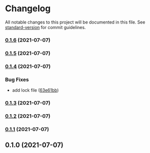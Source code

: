# Changelog

All notable changes to this project will be documented in this file. See [standard-version](https://github.com/conventional-changelog/standard-version) for commit guidelines.

### [0.1.6](https://github.com/moh3n9595/dpgen/compare/v0.1.5...v0.1.6) (2021-07-07)

### [0.1.5](https://github.com/moh3n9595/dpgen/compare/v0.1.4...v0.1.5) (2021-07-07)

### [0.1.4](https://github.com/moh3n9595/dpgen/compare/v0.1.3...v0.1.4) (2021-07-07)


### Bug Fixes

* add lock file ([63e61bb](https://github.com/moh3n9595/dpgen/commit/63e61bb500e85761ed97bb0b1b9abae06d29bd46))

### [0.1.3](https://github.com/moh3n9595/dpgen/compare/v0.1.2...v0.1.3) (2021-07-07)

### [0.1.2](https://github.com/moh3n9595/dpgen/compare/v0.1.1...v0.1.2) (2021-07-07)

### [0.1.1](https://github.com/moh3n9595/dpgen/compare/v0.1.0...v0.1.1) (2021-07-07)

## 0.1.0 (2021-07-07)
